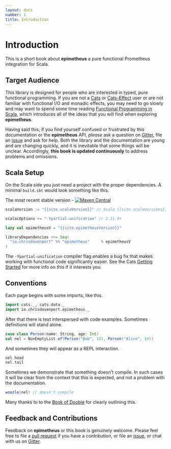 ```yaml
---
layout: docs
number: 1
title: Introduction
---
```


# Introduction

This is a short book about **epimetheus** a pure functional Prometheus integration for Scala.

## Target Audience

This library is designed for people who are interested in typed, pure functional programming. If you are not a [Cats](https://github.com/typelevel/cats) or [Cats-Effect](https://github.com/typelevel/cats-effect) user or are not familiar with functional I/O and monadic effects, you may need to go slowly and may want to spend some time reading [Functional Programming in Scala](http://manning.com/bjarnason/), which introduces all of the ideas that you will find when exploring **epimetheus**.

Having said this, if you find yourself confused or frustrated by this documentation or the **epimetheus** API, *please* ask a question on [Gitter](https://gitter.im/ChristopherDavenport/epimetheus), file an [issue](https://github.com/ChristopherDavenport/epimetheus/issues?q=is%3Aissue+is%3Aopen+sort%3Aupdated-desc) and ask for help. Both the library and the documentation are young and are changing quickly, and it is inevitable that some things will be unclear. Accordingly, **this book is updated continuously** to address problems and omissions.

## Scala Setup

On the Scala side you just need a project with the proper dependencies. A minimal `build.sbt` would look something like this.

The most recent stable version - [![Maven Central](https://maven-badges.herokuapp.com/maven-central/io.chrisdavenport/epimetheus_2.12/badge.svg)](https://maven-badges.herokuapp.com/maven-central/io.chrisdavenport/epimetheus_2.12)

```scala
scalaVersion := "{{site.scalaVersion}}" // Scala {{site.scalaVersions}}

scalacOptions += "-Ypartial-unification" // 2.11.9+

lazy val epimetheusV = "{{site.epimetheusVersion}}"

libraryDependencies ++= Seq(
  "io.chrisdavenport" %% "epimetheus"     % epimetheusV
)
```

The `-Ypartial-unification` compiler flag enables a bug fix that makes working with functional code significantly easier. See the Cats [Getting Started](https://github.com/typelevel/cats#getting-started) for more info on this if it interests you.

## Conventions

Each page begins with some imports, like this.

```scala mdoc:silent
import cats._, cats.data._
import io.chrisdavenport.epimetheus._
```

After that there is text interspersed with code examples. Sometimes definitions will stand alone.

```scala mdoc:silent
case class Person(name: String, age: Int)
val nel = NonEmptyList.of(Person("Bob", 12), Person("Alice", 14))
```

And sometimes they will appear as a REPL interaction.

```scala mdoc
nel.head
nel.tail
```

Sometimes we demonstrate that something doesn't compile. In such cases it will be clear from the context that this is expected, and not a problem with the documentation.

```scala
woozle(nel) // doesn't compile
```

Many thanks to to the [Book of Doobie](https://github.com/tpolecat/doobie) for clearly outlining this.

## Feedback and Contributions

Feedback on **epimetheus** or this book is genuinely welcome. Please feel free to file a [pull request](https://github.com/ChristopherDavenport/epimetheus) if you have a contribution, or file an [issue](https://github.com/ChristopherDavenport/epimetheus/issues?q=is%3Aissue+is%3Aopen+sort%3Aupdated-desc), or chat with us on [Gitter](https://gitter.im/ChristopherDavenport/epimetheus).

